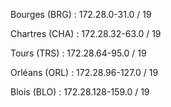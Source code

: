 Bourges (BRG) : 172.28.0-31.0 / 19

Chartres (CHA) : 172.28.32-63.0 / 19

Tours (TRS) : 172.28.64-95.0 / 19

Orléans (ORL) : 172.28.96-127.0 / 19

Blois (BLO) : 172.28.128-159.0 / 19